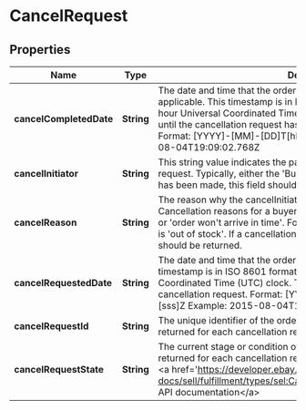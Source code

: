 # CancelRequest

## Properties
Name | Type | Description | Notes
------------ | ------------- | ------------- | -------------
**cancelCompletedDate** | **String** | The date and time that the order cancellation was completed, if applicable. This timestamp is in ISO 8601 format, which uses the 24-hour Universal Coordinated Time (UTC) clock. This field is not returned until the cancellation request has actually been approved by the seller. Format: [YYYY]-[MM]-[DD]T[hh]:[mm]:[ss].[sss]Z Example: 2015-08-04T19:09:02.768Z |  [optional]
**cancelInitiator** | **String** | This string value indicates the party who made the initial cancellation request. Typically, either the &#x27;Buyer&#x27; or &#x27;Seller&#x27;. If a cancellation request has been made, this field should be returned. |  [optional]
**cancelReason** | **String** | The reason why the cancelInitiator initiated the cancellation request. Cancellation reasons for a buyer might include &#x27;order placed by mistake&#x27; or &#x27;order won&#x27;t arrive in time&#x27;. For a seller, a typical cancellation reason is &#x27;out of stock&#x27;. If a cancellation request has been made, this field should be returned. |  [optional]
**cancelRequestedDate** | **String** | The date and time that the order cancellation was requested. This timestamp is in ISO 8601 format, which uses the 24-hour Universal Coordinated Time (UTC) clock. This field is returned for each cancellation request. Format: [YYYY]-[MM]-[DD]T[hh]:[mm]:[ss].[sss]Z Example: 2015-08-04T19:09:02.768Z |  [optional]
**cancelRequestId** | **String** | The unique identifier of the order cancellation request. This field is returned for each cancellation request. |  [optional]
**cancelRequestState** | **String** | The current stage or condition of the cancellation request. This field is returned for each cancellation request. For implementation help, refer to &lt;a href&#x3D;&#x27;https://developer.ebay.com/api-docs/sell/fulfillment/types/sel:CancelRequestStateEnum&#x27;&gt;eBay API documentation&lt;/a&gt; |  [optional]
